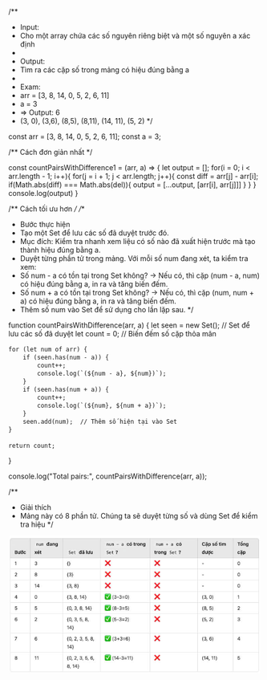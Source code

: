 /**
 * Input:
 * Cho một array chứa các số nguyên riêng biệt và một số nguyên a xác định
 * 
 * Output:
 * Tìm ra các cặp số trong mảng có hiệu đúng bằng a
 * 
 * Exam:
 * arr = [3, 8, 14, 0, 5, 2, 6, 11]
 * a = 3
 * => Output: 6
 * (3, 0), (3,6), (8,5), (8,11), (14, 11), (5, 2)
 */


const arr = [3, 8, 14, 0, 5, 2, 6, 11];
const a = 3;

/** Cách đơn giản nhất */

const countPairsWithDifference1 = (arr, a) => {
    let output = [];
    for(i = 0; i < arr.length - 1; i++){
        for(j = i + 1; j < arr.length; j++){
          const diff = arr[j] - arr[i];
          if(Math.abs(diff) === Math.abs(del)){
            output = [...output, [arr[i], arr[j]]]
          }
        }
    }
    console.log(output)
}



/** Cách tối ưu hơn */
/**
 * Bước thực hiện
 * Tạo một Set để lưu các số đã duyệt trước đó.
 * Mục đích: Kiểm tra nhanh xem liệu có số nào đã xuất hiện trước mà tạo thành hiệu đúng bằng a. 
 * Duyệt từng phần tử trong mảng. Với mỗi số num đang xét, ta kiểm tra xem:
 * Số num - a có tồn tại trong Set không? → Nếu có, thì cặp (num - a, num) có hiệu đúng bằng a, in ra và tăng biến đếm.
 * Số num + a có tồn tại trong Set không? → Nếu có, thì cặp (num, num + a) có hiệu đúng bằng a, in ra và tăng biến đếm.
 * Thêm số num vào Set để sử dụng cho lần lặp sau.
 */


function countPairsWithDifference(arr, a) {
    let seen = new Set();  // Set để lưu các số đã duyệt
    let count = 0;  // Biến đếm số cặp thỏa mãn

    for (let num of arr) {
        if (seen.has(num - a)) {
            count++;
            console.log(`(${num - a}, ${num})`);
        }
        if (seen.has(num + a)) {
            count++;
            console.log(`(${num}, ${num + a})`);
        }
        seen.add(num);  // Thêm số hiện tại vào Set
    }

    return count;
}

console.log("Total pairs:", countPairsWithDifference(arr, a));

/**
 * Giải thích
 * Mảng này có 8 phần tử. Chúng ta sẽ duyệt từng số và dùng Set để kiểm tra hiệu
 */

 <p align="center">
  <a href="#" target="blank"><img src="./count_pairs_with_difference.jpg" width="500" alt="demo" /></a>
</p>